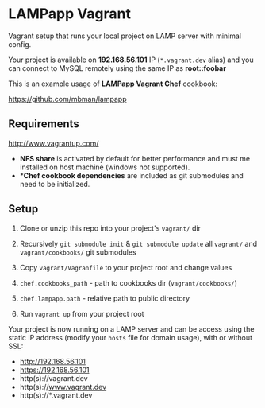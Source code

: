 LAMPapp Vagrant
===============

Vagrant setup that runs your local project on LAMP server with minimal config.

Your project is available on **192.168.56.101** IP (`*.vagrant.dev` alias)
and you can connect to MySQL remotely using the same IP as **root::foobar**


This is an example usage of **LAMPapp Vagrant Chef** cookbook:

  https://github.com/mbman/lampapp

Requirements
------------

  http://www.vagrantup.com/

- **NFS share** is activated by default for better performance and must me installed on host machine (windows not supported).
- ***Chef cookbook dependencies** are included as git submodules and need to be initialized.

Setup
-----

1.  Clone or unzip this repo into your project's `vagrant/` dir

2.  Recursively `git submodule init` & `git submodule update` all `vagrant/` and `vagrant/cookbooks/` git submodules

3.  Copy `vagrant/Vagranfile` to your project root and change values

4.  `chef.cookbooks_path` - path to cookbooks dir (`vagrant/cookbooks/`)
    
5.  `chef.lampapp.path` - relative path to public directory

6.  Run `vagrant up` from your project root


Your project is now running on a LAMP server and can be access using
the static IP address (modify your `hosts` file for domain usage), with or without SSL:
    
- http://192.168.56.101 
- https://192.168.56.101 
- http(s)://vagrant.dev
- http(s)://www.vagrant.dev
- http(s)://*.vagrant.dev